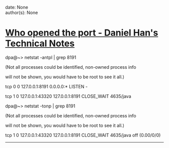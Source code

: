 
date: None  
author(s): None  

# [Who opened the port - Daniel Han's Technical Notes](https://sites.google.com/site/xiangyangsite/home/technical-tips/linux-unix/networks-related-commands-on-linux/who-opened-the-port)

dpa@~> netstat -antpl | grep 8191

(Not all processes could be identified, non-owned process info

will not be shown, you would have to be root to see it all.)

tcp 0 0 127.0.0.1:8191 0.0.0.0:* LISTEN - 

tcp 1 0 127.0.0.1:43320 127.0.0.1:8191 CLOSE_WAIT 4635/java 

dpa@~> netstat -tonp | grep 8191

(Not all processes could be identified, non-owned process info

will not be shown, you would have to be root to see it all.)

tcp 1 0 127.0.0.1:43320 127.0.0.1:8191 CLOSE_WAIT 4635/java off (0.00/0/0)  
  
---

